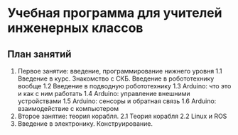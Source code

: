 # Учебная программа для учителей инженерных классов

## План занятий

1. Первое занятие: введение, программирование нижнего уровня
1.1 Введение в курс. Знакомство с СКБ. Введение в робототехнику вообще
1.2 Введение в подводную робототехнику
1.3 Arduino: что это и как с ним работать
1.4 Arduino: управление внешними устройствами
1.5 Arduino: сенсоры и обратная связь
1.6 Arduino: взаимодействие с компьютером
2. Второе занятие: теория корабля. 
2.1 Теория корабля
2.2 Linux и ROS
3. Введение в электронику. Конструирование.
